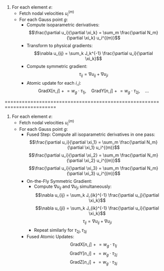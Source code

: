 1. For each element $e$:
   - Fetch nodal velocities $u_i^{(m)}$
   - For each Gauss point $g$:
     - Compute isoparametric derivatives:
       $$\frac{\partial u_i}{\partial \xi_k} = \sum_m \frac{\partial N_m}{\partial \xi_k} u_i^{(m)}$$
     - Transform to physical gradients:
       $$\nabla u_{ij} = \sum_k J_k^{-1} \frac{\partial u_i}{\partial \xi_k}$$
     - Compute symmetric gradient:
       $$\tau_{ij} = \nabla u_{ij} + \nabla u_{ji}$$
     - Atomic update for each $i,j$:
       $$\text{GradX}[n,j] \mathrel{+}= w_g \cdot \tau_{1j}, \quad \text{GradY}[n,j] \mathrel{+}= w_g \cdot \tau_{2j}, \quad \ldots$$

========================================================================

1. For each element $e$:
   - Fetch nodal velocities $u_i^{(m)}$
   - For each Gauss point $g$:
     - Fused Step: Compute all isoparametric derivatives in one pass:
       $$\frac{\partial u_i}{\partial \xi_1} = \sum_m \frac{\partial N_m}{\partial \xi_1} u_i^{(m)}$$
       $$\frac{\partial u_i}{\partial \xi_2} = \sum_m \frac{\partial N_m}{\partial \xi_2} u_i^{(m)}$$
       $$\frac{\partial u_i}{\partial \xi_3} = \sum_m \frac{\partial N_m}{\partial \xi_3} u_i^{(m)}$$
     - On-the-Fly Symmetric Gradient:
       - Compute $\nabla u_{ij}$ and $\nabla u_{ji}$ simultaneously:
         $$\nabla u_{ij} = \sum_k J_{ik}^{-1} \frac{\partial u_j}{\partial \xi_k}$$
         $$\nabla u_{ji} = \sum_k J_{ik}^{-1} \frac{\partial u_i}{\partial \xi_k}$$
         $$\tau_{ij} = \nabla u_{ij} + \nabla u_{ji}$$
       - Repeat similarly for $\tau_{2j}, \tau_{3j}$
     - Fused Atomic Updates:
       $$\text{GradX}[n,j] \mathrel{+}= w_g \cdot \tau_{1j}$$
       $$\text{GradY}[n,j] \mathrel{+}= w_g \cdot \tau_{2j}$$
       $$\text{GradZ}[n,j] \mathrel{+}= w_g \cdot \tau_{3j}$$
<!--stackedit_data:
eyJoaXN0b3J5IjpbLTExNTU1NzYxMjNdfQ==
-->